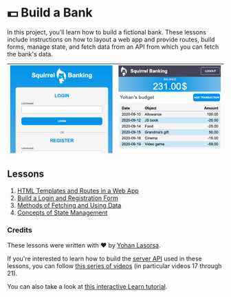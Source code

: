 # :dollar: Build a Bank

In this project, you'll learn how to build a fictional bank. These lessons include instructions on how to layout a web app and provide routes, build forms, manage state, and fetch data from an API from which you can fetch the bank's data.

| ![Screen1](images/screen1.png) | ![Screen2](images/screen2.png) |
|--------------------------------|--------------------------------|

## Lessons

1. [HTML Templates and Routes in a Web App](1-template-route/README.md)
2. [Build a Login and Registration Form](2-forms/README.md)
3. [Methods of Fetching and Using Data](3-data/README.md)
4. [Concepts of State Management](4-state-management/README.md)

### Credits

These lessons were written with :hearts: by [Yohan Lasorsa](https://twitter.com/sinedied).

If you're interested to learn how to build the [server API](/7-bank-project/api/README.md) used in these lessons, you can follow [this series of videos](https://aka.ms/NodeBeginner) (in particular videos 17 through 21).

You can also take a look at [this interactive Learn tutorial](https://aka.ms/learn/express-api). 

